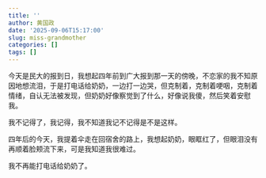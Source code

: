 ```yaml
---
title: ''
author: 黄国政
date: '2025-09-06T15:17:00'
slug: miss-grandmother
categories: []
tags: []
---
```


今天是民大的报到日，我想起四年前到广大报到那一天的傍晚，不恋家的我不知原因地想流泪，于是打电话给奶奶，一边打一边哭，但克制着，克制着哽咽，克制着情绪，自认无法被发现，但奶奶好像察觉到了什么，好像说我傻，然后笑着安慰我。

我不记得了，我记得，我不知道我记不记得是不是这样。

四年后的今天，我提着伞走在回宿舍的路上，我想起奶奶，眼眶红了，但眼泪没有再顺着脸颊流下来，可是我知道我很难过。

我不再能打电话给奶奶了。